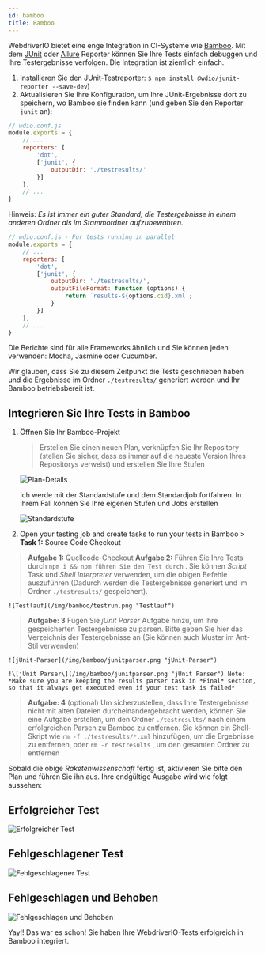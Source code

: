 ```yaml
---
id: bamboo
title: Bamboo
---
```


WebdriverIO bietet eine enge Integration in CI-Systeme wie [Bamboo](https://www.atlassian.com/software/bamboo). Mit dem [JUnit](https://webdriver.io/docs/junit-reporter.html) oder [Allure](https://webdriver.io/docs/allure-reporter.html) Reporter können Sie Ihre Tests einfach debuggen und Ihre Testergebnisse verfolgen. Die Integration ist ziemlich einfach.

1. Installieren Sie den JUnit-Testreporter: `$ npm install @wdio/junit-reporter --save-dev`)
1. Aktualisieren Sie Ihre Konfiguration, um Ihre JUnit-Ergebnisse dort zu speichern, wo Bamboo sie finden kann (und geben Sie den Reporter `junit` an):

```js
// wdio.conf.js
module.exports = {
    // ...
    reporters: [
        'dot',
        ['junit', {
            outputDir: './testresults/'
        }]
    ],
    // ...
}
```
Hinweis: *Es ist immer ein guter Standard, die Testergebnisse in einem anderen Ordner als im Stammordner aufzubewahren.*

```js
// wdio.conf.js - For tests running in parallel
module.exports = {
    // ...
    reporters: [
        'dot',
        ['junit', {
            outputDir: './testresults/',
            outputFileFormat: function (options) {
                return `results-${options.cid}.xml`;
            }
        }]
    ],
    // ...
}
```

Die Berichte sind für alle Frameworks ähnlich und Sie können jeden verwenden: Mocha, Jasmine oder Cucumber.

Wir glauben, dass Sie zu diesem Zeitpunkt die Tests geschrieben haben und die Ergebnisse im Ordner `./testresults/` generiert werden und Ihr Bamboo betriebsbereit ist.

## Integrieren Sie Ihre Tests in Bamboo

1. Öffnen Sie Ihr Bamboo-Projekt

    > Erstellen Sie einen neuen Plan, verknüpfen Sie Ihr Repository (stellen Sie sicher, dass es immer auf die neueste Version Ihres Repositorys verweist) und erstellen Sie Ihre Stufen

    ![Plan-Details](/img/bamboo/plancreation.png "Plan-Details")

    Ich werde mit der Standardstufe und dem Standardjob fortfahren. In Ihrem Fall können Sie Ihre eigenen Stufen und Jobs erstellen

    ![Standardstufe](/img/bamboo/defaultstage.png "Standardstufe")
2. Open your testing job and create tasks to run your tests in Bamboo > **Task 1:** Source Code Checkout
> **Aufgabe 1:** Quellcode-Checkout
> **Aufgabe 2:** Führen Sie Ihre Tests durch `npm i && npm führen Sie den Test durch` . Sie können *Script* Task und *Shell Interpreter* verwenden, um die obigen Befehle auszuführen (Dadurch werden die Testergebnisse generiert und im Ordner `./testresults/` gespeichert).

    ![Testlauf](/img/bamboo/testrun.png "Testlauf")
> **Aufgabe: 3** Fügen Sie *jUnit Parser* Aufgabe hinzu, um Ihre gespeicherten Testergebnisse zu parsen. Bitte geben Sie hier das Verzeichnis der Testergebnisse an (Sie können auch Muster im Ant-Stil verwenden)

    ![jUnit-Parser](/img/bamboo/junitparser.png "jUnit-Parser")

    !\[jUnit Parser\](/img/bamboo/junitparser.png "jUnit Parser") Note: *Make sure you are keeping the results parser task in *Final* section, so that it always get executed even if your test task is failed*
> **Aufgabe: 4** (optional) Um sicherzustellen, dass Ihre Testergebnisse nicht mit alten Dateien durcheinandergebracht werden, können Sie eine Aufgabe erstellen, um den Ordner `./testresults/` nach einem erfolgreichen Parsen zu Bamboo zu entfernen. Sie können ein Shell-Skript wie `rm -f ./testresults/*.xml` hinzufügen, um die Ergebnisse zu entfernen, oder `rm -r testresults` , um den gesamten Ordner zu entfernen

Sobald die obige *Raketenwissenschaft* fertig ist, aktivieren Sie bitte den Plan und führen Sie ihn aus. Ihre endgültige Ausgabe wird wie folgt aussehen:

## Erfolgreicher Test

![Erfolgreicher Test](/img/bamboo/successfulltest.png "Erfolgreicher Test")

## Fehlgeschlagener Test

![Fehlgeschlagener Test](/img/bamboo/failedtest.png "Fehlgeschlagener Test")

## Fehlgeschlagen und Behoben

![Fehlgeschlagen und Behoben](/img/bamboo/failedandfixed.png "Fehlgeschlagen und Behoben")

Yay!! Das war es schon! Sie haben Ihre WebdriverIO-Tests erfolgreich in Bamboo integriert.

